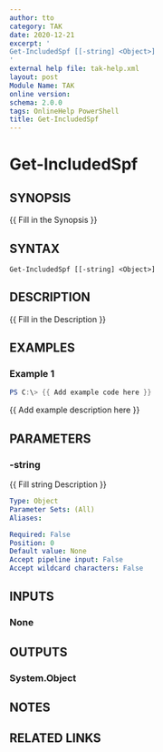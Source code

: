 ```yaml
---
author: tto
category: TAK
date: 2020-12-21
excerpt: '
Get-IncludedSpf [[-string] <Object>]
'
external help file: tak-help.xml
layout: post
Module Name: TAK
online version:
schema: 2.0.0
tags: OnlineHelp PowerShell
title: Get-IncludedSpf
---
```


# Get-IncludedSpf

## SYNOPSIS
{{ Fill in the Synopsis }}

## SYNTAX

```
Get-IncludedSpf [[-string] <Object>]
```

## DESCRIPTION
{{ Fill in the Description }}

## EXAMPLES

### Example 1
```powershell
PS C:\> {{ Add example code here }}
```

{{ Add example description here }}

## PARAMETERS

### -string
{{ Fill string Description }}

```yaml
Type: Object
Parameter Sets: (All)
Aliases:

Required: False
Position: 0
Default value: None
Accept pipeline input: False
Accept wildcard characters: False
```

## INPUTS

### None

## OUTPUTS

### System.Object
## NOTES

## RELATED LINKS
